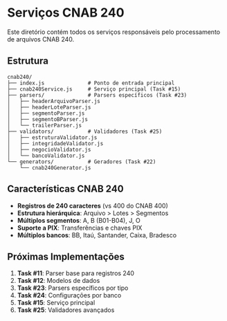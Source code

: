 # Serviços CNAB 240

Este diretório contém todos os serviços responsáveis pelo processamento de arquivos CNAB 240.

## Estrutura

```
cnab240/
├── index.js              # Ponto de entrada principal
├── cnab240Service.js     # Serviço principal (Task #15)
├── parsers/              # Parsers específicos (Task #23)
│   ├── headerArquivoParser.js
│   ├── headerLoteParser.js
│   ├── segmentoParser.js
│   ├── segmentoBParser.js
│   └── trailerParser.js
├── validators/           # Validadores (Task #25)
│   ├── estruturaValidator.js
│   ├── integridadeValidator.js
│   ├── negocioValidator.js
│   └── bancoValidator.js
└── generators/           # Geradores (Task #22)
    └── cnab240Generator.js
```

## Características CNAB 240

- **Registros de 240 caracteres** (vs 400 do CNAB 400)
- **Estrutura hierárquica**: Arquivo > Lotes > Segmentos
- **Múltiplos segmentos**: A, B (B01-B04), J, O
- **Suporte a PIX**: Transferências e chaves PIX
- **Múltiplos bancos**: BB, Itaú, Santander, Caixa, Bradesco

## Próximas Implementações

1. **Task #11**: Parser base para registros 240
2. **Task #12**: Modelos de dados
3. **Task #23**: Parsers específicos por tipo
4. **Task #24**: Configurações por banco
5. **Task #15**: Serviço principal
6. **Task #25**: Validadores avançados 